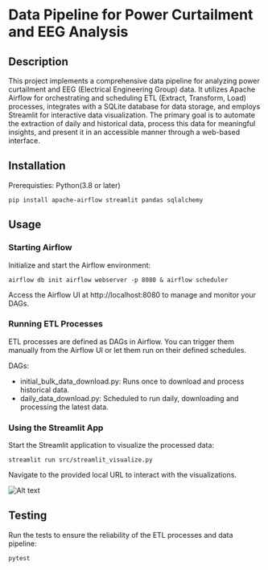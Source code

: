 # Data Pipeline for Power Curtailment and EEG Analysis
## Description

This project implements a comprehensive data pipeline for analyzing power curtailment and EEG (Electrical Engineering Group) data. It utilizes Apache Airflow for orchestrating and scheduling ETL (Extract, Transform, Load) processes, integrates with a SQLite database for data storage, and employs Streamlit for interactive data visualization. The primary goal is to automate the extraction of daily and historical data, process this data for meaningful insights, and present it in an accessible manner through a web-based interface.

## Installation
Prerequisties: Python(3.8 or later)

```pip install apache-airflow streamlit pandas sqlalchemy```


## Usage
### Starting Airflow
Initialize and start the Airflow environment:

```airflow db init airflow webserver -p 8080 & airflow scheduler ```

Access the Airflow UI at http://localhost:8080 to manage and monitor your DAGs.
### Running ETL Processes
ETL processes are defined as DAGs in Airflow. You can trigger them manually from the Airflow UI or let them run on their defined schedules.

DAGs:

+ initial_bulk_data_download.py: Runs once to download and process historical data.
+ daily_data_download.py: Scheduled to run daily, downloading and processing the latest data.

### Using the Streamlit App
Start the Streamlit application to visualize the processed data:

```streamlit run src/streamlit_visualize.py```

Navigate to the provided local URL to interact with the visualizations.

![Alt text](image.png)

## Testing
Run the tests to ensure the reliability of the ETL processes and data pipeline:

```pytest```



